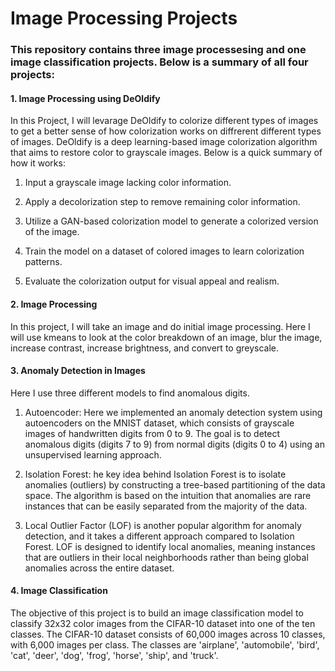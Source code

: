 # Image Processing Projects

### This repository contains three image processesing and one image classification projects. Below is a summary of all four projects:

#### 1. Image Processing using DeOldify
In this Project, I will levarage DeOldify to colorize different types of images to get a better sense of how colorization works on diffrerent different types of images. DeOldify is a deep learning-based image colorization algorithm that aims to restore color to grayscale images. Below is a quick summary of how it works:

1. Input a grayscale image lacking color information.

2. Apply a decolorization step to remove remaining color information.

3. Utilize a GAN-based colorization model to generate a colorized version of the image.

4. Train the model on a dataset of colored images to learn colorization patterns.

5. Evaluate the colorization output for visual appeal and realism.
   
#### 2. Image Processing
In this project, I will take an image and do initial image processing. Here I will use kmeans to look at the color breakdown of an image, blur the image, increase contrast, increase brightness, and convert to greyscale.

#### 3. Anomaly Detection in Images
Here I use three different models to find anomalous digits.

1. Autoencoder: Here we implemented an anomaly detection system using autoencoders on the MNIST dataset, which consists of grayscale images of handwritten digits from 0 to 9. The goal is to detect anomalous digits (digits 7 to 9) from normal digits (digits 0 to 4) using an unsupervised learning approach.

2. Isolation Forest: he key idea behind Isolation Forest is to isolate anomalies (outliers) by constructing a tree-based partitioning of the data space. The algorithm is based on the intuition that anomalies are rare instances that can be easily separated from the majority of the data.

3. Local Outlier Factor (LOF) is another popular algorithm for anomaly detection, and it takes a different approach compared to Isolation Forest. LOF is designed to identify local anomalies, meaning instances that are outliers in their local neighborhoods rather than being global anomalies across the entire dataset.

#### 4. Image Classification
The objective of this project is to build an image classification model to classify 32x32 color images from the CIFAR-10 dataset into one of the ten classes. The CIFAR-10 dataset consists of 60,000 images across 10 classes, with 6,000 images per class. The classes are 'airplane', 'automobile', 'bird', 'cat', 'deer', 'dog', 'frog', 'horse', 'ship', and 'truck'.
